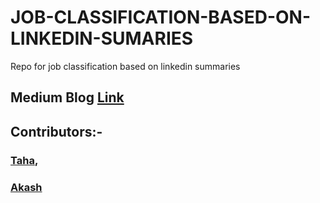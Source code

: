 # JOB-CLASSIFICATION-BASED-ON-LINKEDIN-SUMARIES
Repo for job classification based on linkedin summaries

## Medium Blog [Link](https://medium.com/ai-techsystems/introduction-2c8fa6dc8924)

## Contributors:-
 ### [Taha](https://github.com/tahazanzibarwala),      
 ### [Akash](https://github.com/aka-trip)
